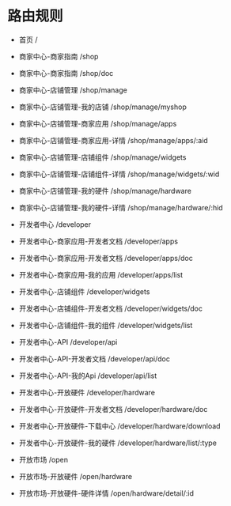 # 路由规则


- 首页 /

- 商家中心-商家指南 /shop
- 商家中心-商家指南 /shop/doc

- 商家中心-店铺管理 /shop/manage
- 商家中心-店铺管理-我的店铺 /shop/manage/myshop

- 商家中心-店铺管理-商家应用 /shop/manage/apps
- 商家中心-店铺管理-商家应用-详情 /shop/manage/apps/:aid

- 商家中心-店铺管理-店铺组件 /shop/manage/widgets
- 商家中心-店铺管理-店铺组件-详情 /shop/manage/widgets/:wid

- 商家中心-店铺管理-我的硬件 /shop/manage/hardware
- 商家中心-店铺管理-我的硬件-详情 /shop/manage/hardware/:hid

- 开发者中心 /developer
- 开发者中心-商家应用-开发者文档 /developer/apps
- 开发者中心-商家应用-开发者文档 /developer/apps/doc
- 开发者中心-商家应用-我的应用 /developer/apps/list


- 开发者中心-店铺组件 /developer/widgets
- 开发者中心-店铺组件-开发者文档 /developer/widgets/doc
- 开发者中心-店铺组件-我的组件 /developer/widgets/list

- 开发者中心-API /developer/api
- 开发者中心-API-开发者文档 /developer/api/doc
- 开发者中心-API-我的Api /developer/api/list

- 开发者中心-开放硬件 /developer/hardware
- 开发者中心-开放硬件-开发者文档 /developer/hardware/doc

- 开发者中心-开放硬件-下载中心 /developer/hardware/download
- 开发者中心-开放硬件-我的硬件 /developer/hardware/list/:type

- 开放市场 /open
- 开放市场-开放硬件 /open/hardware
- 开放市场-开放硬件-硬件详情 /open/hardware/detail/:id





